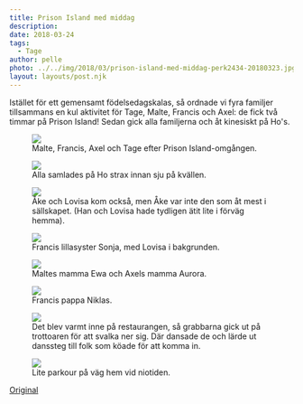 ```yaml
---
title: Prison Island med middag
description: 
date: 2018-03-24
tags:
  - Tage
author: pelle
photo: ../../img/2018/03/prison-island-med-middag-perk2434-20180323.jpg
layout: layouts/post.njk
---
```

Istället för ett gemensamt födelsedagskalas, så ordnade vi fyra familjer tillsammans en kul aktivitet för Tage, Malte, Francis och Axel: de fick två timmar på Prison Island! Sedan gick alla familjerna och åt kinesiskt på Ho's.

<figure>
	<img class="breakout wp-image-272 size-full" src="../../img/2018/03/prison-island-med-middag-perk2434-20180323.jpg">
<figcaption>Malte, Francis, Axel och Tage efter Prison Island-omgången.</figcaption>
</figure>

<figure>
	<img class="wp-image-274 size-full" src="../../img/2018/03/prison-island-med-middag-perk2442-20180323.jpg">
    <figcaption>Alla samlades på Ho strax innan sju på kvällen.</figcaption>
</figure>

<figure>
	<img class="wp-image-269 size-full" src="../../img/2018/03/prison-island-med-middag-perk2461-20180323.jpg">
    <figcaption>Åke och Lovisa kom också, men Åke var inte den som åt mest i sällskapet. (Han och Lovisa hade tydligen ätit lite i förväg hemma).</figcaption>
</figure>

<figure>
	<img class="wp-image-270 size-full" src="../../img/2018/03/prison-island-med-middag-perk2465-20180323.jpg">
    <figcaption>Francis lillasyster Sonja, med Lovisa i bakgrunden.</figcaption>
</figure>

<figure>
	<img class="wp-image-268 size-full" src="../../img/2018/03/prison-island-med-middag-perk2467-20180323.jpg">
    <figcaption>Maltes mamma Ewa och Axels mamma Aurora.</figcaption>
</figure>

<figure>
	<img class="wp-image-267 size-full" src="../../img/2018/03/prison-island-med-middag-perk2476-20180323.jpg">
    <figcaption>Francis pappa Niklas.</figcaption>
</figure>

<figure>
	<img class="wp-image-264 size-full" src="../../img/2018/03/prison-island-med-middag-perk2480-20180323.jpg">
    <figcaption>Det blev varmt inne på restaurangen, så grabbarna gick ut på trottoaren för att svalka ner sig. Där dansade de och lärde ut danssteg till folk som köade för att komma in.</figcaption>
</figure>

<figure>
	<img class="wp-image-265 size-full" src="../../img/2018/03/prison-island-med-middag-perk2482-20180323.jpg">
    <figcaption>Lite parkour på väg hem vid niotiden.</figcaption>
</figure>


[Original](http://kroons.se/familj/2018/03/24/prison-island-med-middag/)
